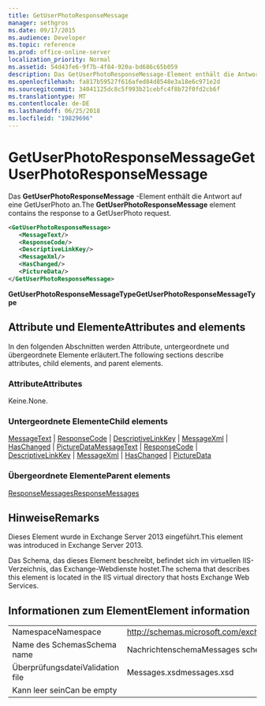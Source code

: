 ```yaml
---
title: GetUserPhotoResponseMessage
manager: sethgros
ms.date: 09/17/2015
ms.audience: Developer
ms.topic: reference
ms.prod: office-online-server
localization_priority: Normal
ms.assetid: 54d43fe6-9f7b-4f84-920a-bd686c65b059
description: Das GetUserPhotoResponseMessage-Element enthält die Antwort auf eine GetUserPhoto an.
ms.openlocfilehash: fa817b59527f616afed84d8548e3a18e6c971e2d
ms.sourcegitcommit: 34041125dc8c5f993b21cebfc4f8b72f0fd2cb6f
ms.translationtype: MT
ms.contentlocale: de-DE
ms.lasthandoff: 06/25/2018
ms.locfileid: "19829696"
---
```

# <a name="getuserphotoresponsemessage"></a><span data-ttu-id="2ed73-103">GetUserPhotoResponseMessage</span><span class="sxs-lookup"><span data-stu-id="2ed73-103">GetUserPhotoResponseMessage</span></span>

<span data-ttu-id="2ed73-104">Das **GetUserPhotoResponseMessage** -Element enthält die Antwort auf eine GetUserPhoto an.</span><span class="sxs-lookup"><span data-stu-id="2ed73-104">The **GetUserPhotoResponseMessage** element contains the response to a GetUserPhoto request.</span></span> 
  
```XML
<GetUserPhotoResponseMessage>
   <MessageText/>
   <ResponseCode/>
   <DescriptiveLinkKey/>
   <MessageXml/>
   <HasChanged/>
   <PictureData/>
</GetUserPhotoResponseMessage>
```

 <span data-ttu-id="2ed73-105">**GetUserPhotoResponseMessageType**</span><span class="sxs-lookup"><span data-stu-id="2ed73-105">**GetUserPhotoResponseMessageType**</span></span>
## <a name="attributes-and-elements"></a><span data-ttu-id="2ed73-106">Attribute und Elemente</span><span class="sxs-lookup"><span data-stu-id="2ed73-106">Attributes and elements</span></span>

<span data-ttu-id="2ed73-107">In den folgenden Abschnitten werden Attribute, untergeordnete und übergeordnete Elemente erläutert.</span><span class="sxs-lookup"><span data-stu-id="2ed73-107">The following sections describe attributes, child elements, and parent elements.</span></span>
  
### <a name="attributes"></a><span data-ttu-id="2ed73-108">Attribute</span><span class="sxs-lookup"><span data-stu-id="2ed73-108">Attributes</span></span>

<span data-ttu-id="2ed73-109">Keine.</span><span class="sxs-lookup"><span data-stu-id="2ed73-109">None.</span></span>
  
### <a name="child-elements"></a><span data-ttu-id="2ed73-110">Untergeordnete Elemente</span><span class="sxs-lookup"><span data-stu-id="2ed73-110">Child elements</span></span>

<span data-ttu-id="2ed73-111">[MessageText](messagetext.md) | [ResponseCode](responsecode.md) | [DescriptiveLinkKey](descriptivelinkkey.md) | [MessageXml](messagexml.md) | [HasChanged](haschanged.md) | [PictureData](picturedata.md)</span><span class="sxs-lookup"><span data-stu-id="2ed73-111">[MessageText](messagetext.md) | [ResponseCode](responsecode.md) | [DescriptiveLinkKey](descriptivelinkkey.md) | [MessageXml](messagexml.md) | [HasChanged](haschanged.md) | [PictureData](picturedata.md)</span></span>
  
### <a name="parent-elements"></a><span data-ttu-id="2ed73-112">Übergeordnete Elemente</span><span class="sxs-lookup"><span data-stu-id="2ed73-112">Parent elements</span></span>

[<span data-ttu-id="2ed73-113">ResponseMessages</span><span class="sxs-lookup"><span data-stu-id="2ed73-113">ResponseMessages</span></span>](responsemessages.md)
  
## <a name="remarks"></a><span data-ttu-id="2ed73-114">Hinweise</span><span class="sxs-lookup"><span data-stu-id="2ed73-114">Remarks</span></span>

<span data-ttu-id="2ed73-115">Dieses Element wurde in Exchange Server 2013 eingeführt.</span><span class="sxs-lookup"><span data-stu-id="2ed73-115">This element was introduced in Exchange Server 2013.</span></span>
  
<span data-ttu-id="2ed73-116">Das Schema, das dieses Element beschreibt, befindet sich im virtuellen IIS-Verzeichnis, das Exchange-Webdienste hostet.</span><span class="sxs-lookup"><span data-stu-id="2ed73-116">The schema that describes this element is located in the IIS virtual directory that hosts Exchange Web Services.</span></span>
  
## <a name="element-information"></a><span data-ttu-id="2ed73-117">Informationen zum Element</span><span class="sxs-lookup"><span data-stu-id="2ed73-117">Element information</span></span>

|||
|:-----|:-----|
|<span data-ttu-id="2ed73-118">Namespace</span><span class="sxs-lookup"><span data-stu-id="2ed73-118">Namespace</span></span>  <br/> |http://schemas.microsoft.com/exchange/services/2006/messages  <br/> |
|<span data-ttu-id="2ed73-119">Name des Schemas</span><span class="sxs-lookup"><span data-stu-id="2ed73-119">Schema name</span></span>  <br/> |<span data-ttu-id="2ed73-120">Nachrichtenschema</span><span class="sxs-lookup"><span data-stu-id="2ed73-120">Messages schema</span></span>  <br/> |
|<span data-ttu-id="2ed73-121">Überprüfungsdatei</span><span class="sxs-lookup"><span data-stu-id="2ed73-121">Validation file</span></span>  <br/> |<span data-ttu-id="2ed73-122">Messages.xsd</span><span class="sxs-lookup"><span data-stu-id="2ed73-122">messages.xsd</span></span>  <br/> |
|<span data-ttu-id="2ed73-123">Kann leer sein</span><span class="sxs-lookup"><span data-stu-id="2ed73-123">Can be empty</span></span>  <br/> ||
   

